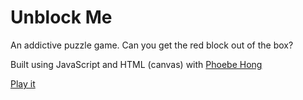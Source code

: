 # Unblock Me

An addictive puzzle game. Can you get the red block out of the box?

Built using JavaScript and HTML (canvas) with [Phoebe Hong](https://github.com/phoebejhhong)

[Play it](http://lylyanne.github.io/unblock-me/index.html)
